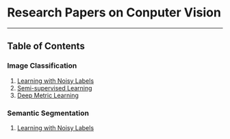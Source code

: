 # Research Papers on Conputer Vision
---

## Table of Contents

### Image Classification
1. [Learning with Noisy Labels](https://github.com/Loy-rh/paper_notes/blob/main/chapters/ImageClassification/learning_with_noisy_labels.md)
2. [Semi-supervised Learning](https://github.com/Loy-rh/paper_notes/blob/main/chapters/ImageClassification/semi-supervised_learning.md)
3. [Deep Metric Learning](https://github.com/Loy-rh/paper_notes/blob/main/chapters/ImageClassification/deep_metric_learning.md)

### Semantic Segmentation
1. [Learning with Noisy Labels]()
